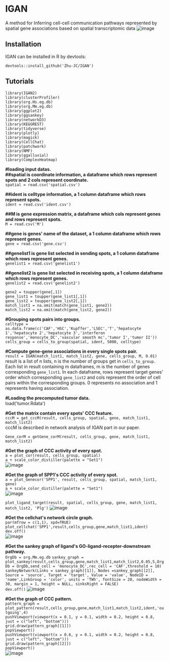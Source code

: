 # IGAN
A method for Inferring cell-cell communication pathways represented by spatial gene associations based on spatial transcriptomic data
![image](data/overview2.png)  

## Installation
IGAN can be installed in R by devtools:

``devtools::install_github('Zhu-JC/IGAN')``

## Tutorials
``library(IGAN2)``  
``library(clusterProfiler)``  
``library(org.Hs.eg.db)``  
``library(org.Mm.eg.db)``  
``library(ggplot2)``  
``library(ggsankey)``  
``library(networkD3)``  
``library(KEGGREST)``  
``library(tidyverse)``  
``library(plotly)``  
``library(magick)``  
``library(CellChat)``  
``library(patchwork)``  
``library(NMF)``  
``library(ggalluvial)``  
``library(ComplexHeatmap)``  

__#loading input datas.__  
__##spatial is coordinate information, a dataframe which rows represent spots and 2 cols represent coordinate.__  
``spatial = read.csv('spatial.csv')``  

__##ident is celltype information, a 1 column dataframe which rows represent spots.__  
``ident = read.csv('ident.csv')``  

__##M is gene expression matrix, a dataframe which cols represent genes and rows represent spots.__  
``M = read.csv('M')``

__##gene is genes' name of the dataset, a 1 column dataframe which rows represent genes.__  
``gene = read.csv('gene.csv')``  

__##genelist1 is gene list selected in sending spots, a 1 column dataframe which rows represent genes.__  
``genelist1 = read.csv('genelist1')``  

__##genelist2 is gene list selected in receiving spots, a 1 column dataframe which rows represent genes.__  
``genelist2 = read.csv('genelist2')``  

``gene2 = toupper(gene[,1])``  
``gene_list1 = toupper(gene_list1[,1])``  
``gene_list2 = toupper(gene_list2[,1])``  
``match_list1 = na.omit(match(gene_list1, gene2))``  
``match_list2 = na.omit(match(gene_list2, gene2))``  

__#Grouping spots pairs into groups.__  
``celltype = as.data.frame(c('CAF','HSC','Kupffer','LSEC','T','hepatocyte 1','hepatocyte 2','hepatocyte 3','interferon response','monocyte_DC','vascular smooth mc','tumor I','tumor II'))``
``cells_group = cells_to_group(spatial, ident, 5000, celltype)``  

__#Compute gene-gene associations in every single spots pair.__  
``result = IGAN(match_list1, match_list2, gene, cells_group, M, 0.01)``  
result is a list of n lists, n is the number of groups get in ``cells_to_group``. Each list in result containing m dataframes, m is the number of genes corresponding ``gene_list1``. In each dataframe, rows represent target genes' order which corresponding ``gene_list2`` and cols represent the order of cell pairs within the corresponding groups. 0 represents no association and 1 represents having association.

__#Loading the precomputed tumor data.__  
load('tumor.Rdata')  

__#Get the matrix contain every spots' CCC feature.__  
``cccM = get_cccM(result, cells_group, spatial, gene, match_list1, match_list2)``  
cccM is described in network analysis of IGAN part in our paper.  

``Gene_corM = getGene_corM(result, cells_group, gene, match_list1, match_list2)``

__#Get the graph of CCC activity of every spot.__  
``a = plot_cor(result, cells_group, spatial)``  
``a + scale_color_distiller(palette = "Set1")``  
![image](data/plot_cor.png)  

__#Get the graph of SPP1's CCC activity of every spot.__  
``a = plot_Genecor('SPP1', result, cells_group, spatial, match_list1, gene)``  
``a + scale_color_distiller(palette = "Set1")``  
![image](data/plot_Genecor.png)  

``plot_ligand_target(result, spatial, cells_group, gene, match_list1, match_list2, 'Plg')``
![image](data/Plg.jpeg)  

__#Get the cellchat's network circle graph.__  
``par(mfrow = c(1,1), xpd=TRUE)``  
``plot_cellchat('SPP1',result,cells_group,gene,match_list1,ident)``  
``dev.off()``  
![image](data/plot_cellchat.png)  

__#Get the  sankey graph of ligand's GO-ligand-recepter-downstream pathway.__  
``OrgDb = org.Mm.eg.db``
``sankey_graph = plot_sankey(result,cells_group,gene,match_list1,match_list2,0.05,5,OrgDb = OrgDb,send_cell = 'monocyte_DC',rec_cell = 'CAF',threshold = 10)``  
``sankeyNetwork(Links = sankey_graph[[1]], Nodes =sankey_graph[[2]], Source = 'source',
              Target = 'target', Value = 'value', NodeID = 'name',LinkGroup = 'color',
              units = 'TWh', fontSize = 20, nodeWidth = 30, margin = 1, height = NULL,
              sinksRight = FALSE)``  
``dev.off()`` 
![image](data/monoDC_CAF.jpg)  

__#Get the graph of CCC pattern.__  
``pattern_graph = plot_pattern(result,cells_group,gene,match_list1,match_list2,ident,'outgoing',4)``  
``pushViewport(viewport(x = 0.1, y = 0.1, width = 0.2, height = 0.8, just = c("left", "bottom")))``  
``grid.draw(pattern_graph[[1]])``  
``popViewport()``  
``pushViewport(viewport(x = 0.6, y = 0.1, width = 0.2, height = 0.8, just = c("left", "bottom")))``  
``grid.draw(pattern_graph[[2]])``  
``popViewport()``  
![image](data/plot_pattern.png)  
